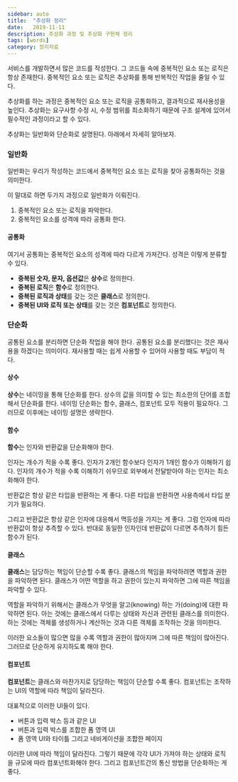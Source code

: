 ```yaml
---
sidebar: auto
title:  "추상화 정리"
date:   2019-11-11
description: 추상화 과정 및 추상화 구현체 정리
tags: [words]
category: 정리자료
---
```


서비스를 개발하면서 많은 코드를 작성한다. 그 코드들 속에 중복적인 요소 또는 로직은 항상 존재한다. 중복적인 요소 또는 로직은 추상화를 통해 반복적인 작업을 줄일 수 있다.

추상화를 하는 과정은 중복적인 요소 또는 로직을 공통화하고, 결과적으로 재사용성을 높인다. 추상화는 요구사항 수정 시, 수정 범위를 최소화하기 때문에 구조 설계에 있어서 필수적인 과정이라고 할 수 있다.

추상화는 일반화와 단순화로 설명된다. 아래에서 자세히 알아보자.

### 일반화
일반화는 우리가 작성하는 코드에서 중복적인 요소 또는 로직을 찾아 공통화하는 것을 의미한다.

이 말대로 하면 두가지 과정으로 일반화가 이뤄진다.
1. 중복적인 요소 또는 로직을 파악한다. 
2. 중복적인 요소를 성격에 따라 공통화 한다.

#### 공통화
여기서 공통화는 중복적인 요소의 성격에 따라 다르게 가져간다. 성격은 이렇게 분류할 수 있다.
- **중복된 숫자, 문자, 옵션값**은 **상수**로 정의한다.
- **중복된 로직**은 **함수**로 정의한다.
- **중복된 로직과 상태**를 갖는 것은 **클래스**로 정의한다.
- **중복된 UI와 로직 또는 상태**를 갖는 것은 **컴포넌트**로 정의한다.

### 단순화
공통된 요소를 분리하면 단순화 작업을 해야 한다. 공통된 요소를 분리했다는 것은 재사용을 하겠다는 의미이다. 재사용할 때는 쉽게 사용할 수 있어야 사용할 때도 부담이 적다.

#### 상수
**상수**는 네이밍을 통해 단순화를 한다. 상수의 값을 의미할 수 있는 최소한의 단어를 조합해서 단순화를 한다.
네이밍 단순화는 함수, 클래스, 컴포넌트 모두 적용이 필요하다. 그러므로 이후에는 네이밍 설명은 생략한다.

#### 함수
**함수**는 인자와 반환값을 단순화해야 한다.

인자는 개수가 적을 수록 좋다. 인자가 2개인 함수보다 인자가 1개인 함수가 이해하기 쉽다.
인자의 개수가 적을 수록 이해하기 쉬우므로 외부에서 전달받아야 하는 인자는 최소화해야 한다.

반환값은 항상 같은 타입을 반환하는 게 좋다. 다른 타입을 반환하면 사용측에서 타입 분기가 필요하다.

그리고 반환값은 항상 같은 인자에 대응해서 멱등성을 가지는 게 좋다. 그럼 인자에 따라 반환값이 항상 추측할 수 있다.
반대로 동일한 인자인데 반환값이 다르면 추측하기 힘든 함수가 된다.

#### 클래스
**클래스**는 담당하는 책임이 단순할 수록 좋다. 클래스의 책임을 파악하려면 역할과 권한을 파악하면 된다. 클래스가 어떤 역할을 하고 권한이 있는지 파악하면 그에 따른 책임을 파악할 수 있다.

역할을 파악하기 위해서는 클래스가 무엇을 알고(knowing) 하는 가(doing)에 대한 파악하면 된다. 아는 것에는 클래스에서 다루는 상태와 자신과 관련된 클래스를 의미한다. 하는 것에는 객체를 생성하거나 계산하는 것과 다른 객체를 조작하는 것을 의미한다.

이러한 요소들이 많으면 많을 수록 역할과 권한이 많아지며 그에 따른 책임이 많아진다. 그러므로 단순하게 유지하도록 해야 한다.

#### 컴포넌트
**컴포넌트**는 클래스와 마찬가지로 담당하는 책임이 단순할 수록 좋다. 컴포넌트는 조작하는 UI의 역할에 따라 책임이 달라진다.

대표적으로 이러한 UI들이 있다.
- 버튼과 입력 박스 등과 같은 UI
- 버튼과 입력 박스를 조합한 폼 영역 UI
- 폼 영역 UI와 타이틀 그리고 네비게이션을 조합한 페이지

이러한 UI에 따라 책임이 달라진다. 그렇기 때문에 각각 UI가 가져야 하는 상태와 로직을 규모에 따라 컴포넌트화해야 한다. 그리고 컴포넌트간의 통신 방법을 단순화하는 게 좋다.
